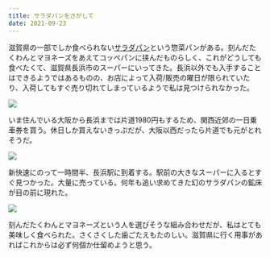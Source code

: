```yaml
---
title: サラダパンをさがして
date: 2021-09-23
---
```


滋賀県の一部でしか食べられない[サラダパン](http://www.tsuruyapan.jp/)という惣菜パンがある。刻んだたくわんとマヨネーズをあえてコッペパンに挟んだものらしく、これがどうしても食べたくて、滋賀県長浜市のスーパーにいってきた。長浜以外でも入手することはできるようではあるものの、お店によって入荷/販売の曜日が限られていたり、入荷してもすぐ売り切れてしまっているようで私は見つけられなかった。

![](https://photos.smugmug.com/photos/i-MHGgGKF/0/3dd9d896/X4/i-MHGgGKF-X4.jpg)

いま住んでいる大阪から長浜までは片道1980円もするため、関西近郊の一日乗車券を買う。休日しか買えないきっぷだが、大阪以西だったら片道でも元がとれそうだ。

![](https://photos.smugmug.com/photos/i-PvhGV4n/0/b609aab8/X4/i-PvhGV4n-X4.jpg)

新快速にのって一時間半、長浜駅に到着する。駅前の大きなスーパーに入るとすぐ見つかった。大量に売っている。何年も追い求めてきた幻のサラダパンの鉱床が目の前に現れた。

![](https://photos.smugmug.com/photos/i-hZCfFWw/0/ca0decf0/X4/i-hZCfFWw-X4.jpg)

刻んだたくわんとマヨネーズという人を選びそうな組み合わせだが、私はとても美味しく食べられた。さくさくした歯ごたえもたのしい。滋賀県に行く用事があればこれからは必ず何個か仕留めようと思う。
